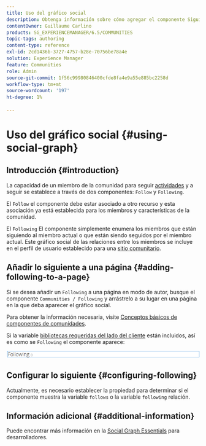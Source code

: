 ```yaml
---
title: Uso del gráfico social
description: Obtenga información sobre cómo agregar el componente Siguiente a una página que permite a los miembros de la comunidad que iniciaron sesión seguir actividades o ser seguidos.
contentOwner: Guillaume Carlino
products: SG_EXPERIENCEMANAGER/6.5/COMMUNITIES
topic-tags: authoring
content-type: reference
exl-id: 2cd1436b-3727-4757-b28e-70756be78a4e
solution: Experience Manager
feature: Communities
role: Admin
source-git-commit: 1f56c99980846400cfde8fa4e9a55e885bc2258d
workflow-type: tm+mt
source-wordcount: '197'
ht-degree: 1%

---
```


# Uso del gráfico social {#using-social-graph}

## Introducción {#introduction}

La capacidad de un miembro de la comunidad para seguir [actividades](activities.md) y a seguir se establece a través de dos componentes: `Follow` y `Following`.

El `Follow` el componente debe estar asociado a otro recurso y esta asociación ya está establecida para los miembros y características de la comunidad.

El `Following` El componente simplemente enumera los miembros que están siguiendo al miembro actual o que están siendo seguidos por el miembro actual. Este gráfico social de las relaciones entre los miembros se incluye en el perfil de usuario establecido para una [sitio comunitario](overview.md#communitiessites).

## Añadir lo siguiente a una página {#adding-following-to-a-page}

Si se desea añadir un `Following` a una página en modo de autor, busque el componente `Communities / Following` y arrástrelo a su lugar en una página en la que deba aparecer el gráfico social.

Para obtener la información necesaria, visite [Conceptos básicos de componentes de comunidades](basics.md).

Si la variable [bibliotecas requeridas del lado del cliente](essentials-socialgraph.md#essentials-for-client-side) están incluidos, así es como se `Following` el componente aparece:

![siguiente](assets/following.png)

## Configurar lo siguiente {#configuring-following}

Actualmente, es necesario establecer la propiedad para determinar si el componente muestra la variable `follows` o la variable `following` relación.

## Información adicional {#additional-information}

Puede encontrar más información en la [Social Graph Essentials](essentials-socialgraph.md) para desarrolladores.
